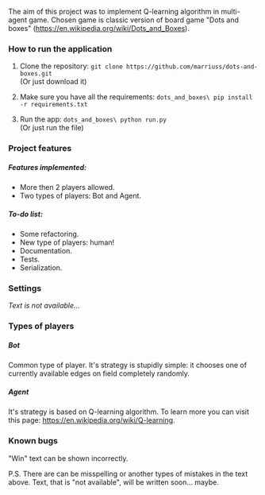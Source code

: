 The aim of this project was to implement Q-learning algorithm in multi-agent game.
Chosen game is classic version of board game "Dots and boxes" (https://en.wikipedia.org/wiki/Dots_and_Boxes).

### How to run the application
<ol>
<li>

Clone the repository: `git clone https://github.com/marriuss/dots-and-boxes.git` \
(Or just download it)
</li>
<li>

Make sure you have all the requirements: `dots_and_boxes\ pip install -r requirements.txt`
</li>
<li>

Run the app: `dots_and_boxes\ python run.py` \
(Or just run the file)
</li>
</ol>

### Project features

##### Features implemented:
<ul>
<li>More then 2 players allowed.</li>
<li>Two types of players: Bot and Agent.</li>
</ul>

##### To-do list:
<ul>
<li>Some refactoring.</li>
<li>New type of players: human!</li>
<li>Documentation.</li>
<li>Tests.</li>
<li>Serialization.</li>
</ul>

### Settings
_Text is not available..._

### Types of players

##### Bot
Common type of player. It's strategy is stupidly simple: it chooses one of currently available edges on field completely randomly.  

##### Agent
It's strategy is based on Q-learning algorithm. To learn more you can visit this page: https://en.wikipedia.org/wiki/Q-learning.

### Known bugs
"Win" text can be shown incorrectly.

P.S. There are can be misspelling or another types of mistakes in the text above. Text, that is "not available", will be written soon... maybe.
